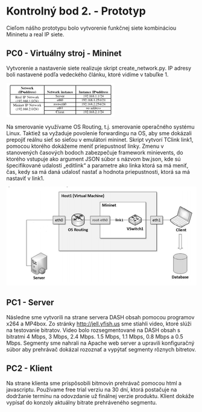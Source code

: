 # Kontrolný bod 2. - Prototyp

Cieľom nášho prototypu bolo vytvorenie funkčnej siete kombináciou Mininetu a real IP siete.

## PC0 - Virtuálny stroj - Mininet

Vytvorenie a nastavenie siete realizuje skript create_network.py. IP adresy boli nastavené podľa vedeckého článku, ktoré vidíme v tabuľke 1.

![IP](https://github.com/aks-2017/semestralne-zadania-semestralne-zadanie-xbakonyi-xnagya3/blob/master/docs/IP.PNG)

 Na smerovanie využívame OS Routing, t.j. smerovanie operačného systému Linux. Taktiež sa vyžaduje povolenie forwardingu na OS, aby sme dokázali prepojiť reálnu sieť so sieťou v emulátori mininet. Skript vytvorí TClink link1, pomocou ktorého dokážeme meniť priepustnosť linky. Zmenu v stanovených časových bodoch zabezpečuje framework minievents, do ktorého vstupuje ako argument JSON súbor s názvom bw.json, kde sú špecifikované udalosti „editlink“ a parametre ako linka ktorá sa má meniť, čas, kedy sa má daná udalosť nastať a hodnota priepustnosti, ktorá sa má nastaviť v link1.

![topology](https://github.com/aks-2017/semestralne-zadania-semestralne-zadanie-xbakonyi-xnagya3/blob/master/docs/topology.png)

## PC1 - Server

Následne sme vytvorili na strane servera DASH obsah pomocou programov x264 a MP4box. 
Zo stránky http://jell.yfish.us sme stiahli video, ktoré slúži na testovanie bitratov. Video bolo rozsegmentované na DASH obsah s bitratmi 4 Mbps, 3 Mbps, 2.4 Mbps. 1.5 Mbps, 1.1 Mbps, 0.8 Mbps a 0.5 Mbps. Segmenty sme nahrali na Apache web server a upravili konfiguračný súbor aby prehrávač dokázal rozoznať a vypýtať segmenty rôznych bitretov.

## PC2 - Klient

Na strane klienta sme prispôsobili bitmovin prehrávač pomocou html a javascriptu. Používame free trial verziu na 30 dní, ktorá postačuje na dodržanie termínu na odovzdanie už finálnej verzie produktu. Klient dokáže vypísať do konzoly aktuálny bitrate prehráveného segmentu. 